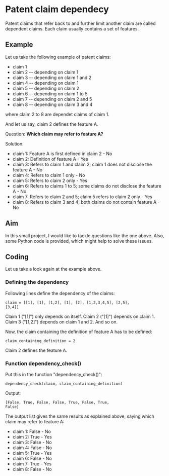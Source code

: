 # Patent claim dependecy

Patent claims that refer back to and further limit another claim are called dependent claims. Each claim usually contains a set of features. 

## Example

Let us take the following example of patent claims:

- claim 1
- claim 2
-- depending on claim 1
- claim 3
-- depending on claim 1 and 2
- claim 4
-- depending on claim 1
- claim 5
-- depending on claim 2
- claim 6
-- depending on claim 1 to 5
- claim 7
-- depending on claim 2 and 5
- claim 8
-- depending on claim 3 and 4

where claim 2 to 8 are dependet claims of claim 1.

And let us say, claim 2 defines the feature A. 

Question: **Which claim may refer to feature A?**

Solution:
- claim 1: Feature A is first defined in claim 2 - No
- claim 2: Definition of feature A - Yes
- claim 3: Refers to claim 1 and claim 2; claim 1 does not disclose the feature A - No
- claim 4: Refers to claim 1 only - No
- claim 5: Refers to claim 2 only - Yes
- claim 6: Refers to claims 1 to 5; some claims do not disclose the feature A - No
- claim 7: Refers to claim 2 and 5; claim 5 refers to claim 2 only - Yes
- claim 8: Refers to claim 3 and 4; both claims do not contain feature A - No 


## Aim

In this small project, I would like to tackle questions like the one above. Also, some Python code is provided, which might help to solve these issues.

## Coding

Let us take a look again at the example above.

### Defining the dependency

Following lines define the dependency of the claims:

<code>claim = [[1], [1], [1,2], [1], [2], [1,2,3,4,5], [2,5], [3,4]]</code>


Claim 1 ("[1]") only depends on itself. Claim 2 ("[1]") depends on claim 1. Claim 3 ("[1,2]") depends on claim 1 and 2. And so on.

Now, the claim containing the definition of feature A has to be defined:

<code>claim_containing_definition = 2</code> 

Claim 2 defines the feature A.

### Function dependency_check()

Put this in the function "dependency_check()":

<code>dependency_check(claim, claim_containing_definition)</code> 

Output:

<code>[False, True, False, False, True, False, True, False]</code> 

The output list gives the same results as explained above, saying which claim may refer to feature A:

- claim 1: False - No
- claim 2: True  - Yes
- claim 3: False - No
- claim 4: False - No
- claim 5: True  - Yes
- claim 6: False - No
- claim 7: True  - Yes
- claim 8: False - No 



